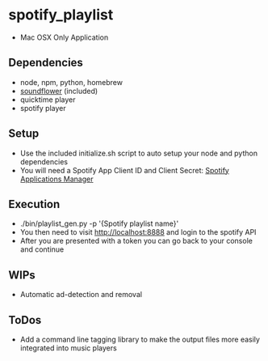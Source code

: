 # spotify_playlist
* Mac OSX Only Application

## Dependencies
* node, npm, python, homebrew 
* [soundflower](soundflower/) (included)
* quicktime player
* spotify player

## Setup
* Use the included initialize.sh script to auto setup your node and python dependencies
* You will need a Spotify App Client ID and Client Secret: [Spotify Applications Manager](https://developer.spotify.com/my-applications) 

## Execution
* ./bin/playlist_gen.py -p '\{Spotify playlist name\}'
* You then need to visit [http://localhost:8888](http://localhost:8888) and login to the spotify API
* After you are presented with a token you can go back to your console and continue

## WIPs
* Automatic ad-detection and removal

## ToDos
* Add a command line tagging library to make the output files more easily integrated into music players
